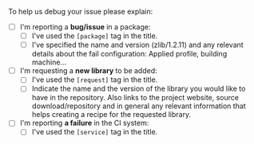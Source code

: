 To help us debug your issue please explain:

- [ ] I'm reporting a **bug/issue** in a package:
    - [ ] I've used the `[package]` tag in the title.
    - [ ] I've specified the name and version (zlib/1.2.11) and any relevant details about the fail configuration: Applied profile,
      building machine...

- [ ] I'm requesting a **new library** to be added:
    - [ ] I've used the `[request]` tag in the title.
    - [ ] Indicate the name and the version of the library you would like to have in the repository. Also links to the project
      website, source download/repository and in general any relevant information that helps creating a recipe for the
      requested library.

- [ ] I'm reporting **a failure** in the CI system:
    - [ ] I've used the `[service]` tag in the title.
